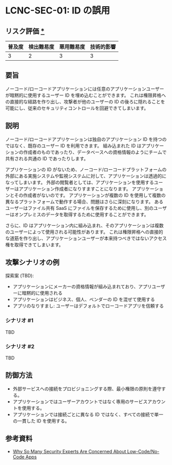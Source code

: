 # LCNC-SEC-01: ID の誤用

## リスク評価 [*](https://owasp.org/www-project-top-ten/2017/Note_About_Risks)

| 普及度 | 検出難易度 | 悪用難易度 | 技術的影響 |
| --- | --- | --- | --- |
| 3 | 2 | 3 | 3 |

## 要旨

ノーコード/ローコードアプリケーションには任意のアプリケーションユーザーが暗黙的に使用するユーザー ID を埋め込むことができます。
これは権限昇格への直接的な経路を作り出し、攻撃者が他のユーザーの ID の後ろに隠れることを可能にし、従来のセキュリティコントロールを回避できてしまいます。

## 説明

ノーコード/ローコードアプリケーションは独自のアプリケーション ID を持つのではなく、既存のユーザー ID を利用できます。
組み込まれた ID はアプリケーションの作成者のものであったり、データベースへの資格情報のようにチームで共有される共通の ID であったりします。

アプリケーションの ID がないため、ノーコード/ローコードプラットフォームの外部にある実施システムや監視システムに対して、アプリケーションは透過的になってしまいます。
外部の閲覧者としては、アプリケーションを使用するユーザーはアプリケーション作成者になりすますことになります。
アプリケーションとその作成者がないのです。
アプリケーションが複数の ID を使用して複数の異なるプラットフォームで動作する場合、問題はさらに深刻になります。
あるユーザーはファイル共有 SaaS にファイルを保存するために使用し、別のユーザーはオンプレミスのデータを取得するために使用することができます。

さらに、ID はアプリケーション内に組み込まれ、そのアプリケーションは複数のユーザーによって使用される可能性があります。
これは権限昇格への直接的な道筋を作り出し、アプリケーションユーザーが本来持つべきではないアクセス権を取得できてしまいます。

## 攻撃シナリオの例

探索案 (TBD):
- アプリケーションにメーカーの資格情報が組み込まれており、アプリユーザーに暗黙的に使用される
- アプリケーションはビジネス、個人、ベンダーの ID を混ぜて使用する
- アプリのなりすまし: ユーザーはデフォルトでローコードアプリを信頼する

### シナリオ #1

TBD

### シナリオ #2

TBD

## 防御方法

- 外部サービスへの接続をプロビジョニングする際、最小権限の原則を遵守する。
- アプリケーションではユーザーアカウントではなく専用のサービスアカウントを使用する。
- アプリケーションでは接続ごとに異なる ID ではなく、すべての接続で単一の一貫した ID を使用する。

## 参考資料

- [Why So Many Security Experts Are Concerned About Low-Code/No-Code Apps](https://www.darkreading.com/dr-tech/why-so-many-security-experts-are-concerned-about-low-code-no-code-apps)
